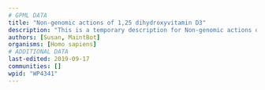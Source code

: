 ```yaml
---
# GPML DATA
title: "Non-genomic actions of 1,25 dihydroxyvitamin D3"
description: "This is a temporary description for Non-genomic actions of 1,25 dihydroxyvitamin D3"
authors: [Susan, MaintBot]
organisms: [Homo sapiens]
# ADDITIONAL DATA
last-edited: 2019-09-17
communities: []
wpid: "WP4341"
---
```

